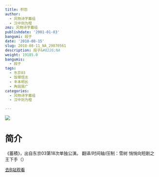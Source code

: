 ```yaml
---
title: 积怨
author:
  - 风物诗字幕组
  - 汉中则为橙
zmz: 风物诗字幕组
publishdate: '2001-01-03'
bangumi: 段子
date: '2018-08-15'
slug: 2018-08-11_NA_29070561
description: 段子&#8226;NA
weight: 19185.0
bangumis:
  - 段子
tags:
  - 东京03
  - 饭塚悟志
  - 丰本明长
  - 角田晃广
categories:
  - 风物诗字幕组
  - 汉中则为橙

---
```

![](https://i.imgur.com/tbsYIoR.jpg)
# 简介  
《蓄積》，出自东京03第18次单独公演。
翻译/时间轴/压制：雪树
悄悄向短剧之王下手（）  

[去B站观看](https://www.bilibili.com/video/av29070561/)
 
